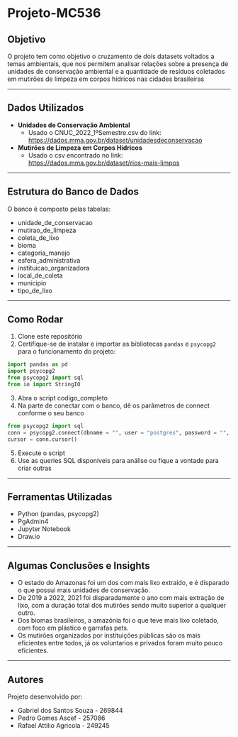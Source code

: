 # Projeto-MC536
## Objetivo

O projeto tem como objetivo o cruzamento de dois datasets voltados a temas ambientais, que nos permitem analisar relações sobre a presença de unidades de conservação ambiental e a quantidade de resíduos coletados em mutirões de limpeza em corpos hídricos nas cidades brasileiras

---

## Dados Utilizados

- **Unidades de Conservação Ambiental**
  - Usado o CNUC_2022_1ºSemestre.csv do link:
  https://dados.mma.gov.br/dataset/unidadesdeconservacao
- **Mutirões de Limpeza em Corpos Hídricos**
  - Usado o csv encontrado no link:
    https://dados.mma.gov.br/dataset/rios-mais-limpos

---

## Estrutura do Banco de Dados

O banco é composto pelas tabelas:

- unidade_de_conservacao
- mutirao_de_limpeza
- coleta_de_lixo
- bioma
- categoria_manejo
- esfera_administrativa
- instituicao_organizadora
- local_de_coleta
- municipio
- tipo_de_lixo

---

## Como Rodar

1. Clone este repositório
2. Certifique-se de instalar e importar as bibliotecas `pandas` e `psycopg2` para o funcionamento do projeto:
```python
import pandas as pd
import psycopg2
from psycopg2 import sql
from io import StringIO
```
3. Abra o script codigo_completo
4. Na parte de conectar com o banco, dê os parâmetros de connect conforme o seu banco
```python
from psycopg2 import sql
conn = psycopg2.connect(dbname = "", user = "postgres", password = "", host = "localhost", port = "5432")
cursor = conn.cursor()
```
5. Execute o script
6. Use as queries SQL disponíveis para análise ou fique a vontade para criar outras

---

## Ferramentas Utilizadas

- Python (pandas, psycopg2)
- PgAdmin4
- Jupyter Notebook
- Draw.io
  
---

## Algumas Conclusões e Insights

- O estado do Amazonas foi um dos com mais lixo extraido, e é disparado o que possui mais unidades de conservação.
- De 2019 a 2022, 2021 foi disparadamente o ano com mais extração de lixo, com a duração total dos mutirões sendo muito superior a qualquer outro.
- Dos biomas brasileiros, a amazônia foi o que teve mais lixo coletado, com foco em plástico e garrafas pets.
- Os mutirões organizados por instituições públicas são os mais eficientes entre todos, já os voluntarios e privados foram muito pouco eficientes.

---

## Autores

Projeto desenvolvido por:  
- Gabriel dos Santos Souza - 269844  
- Pedro Gomes Ascef - 257086 
- Rafael Attilio Agricola - 249245 

